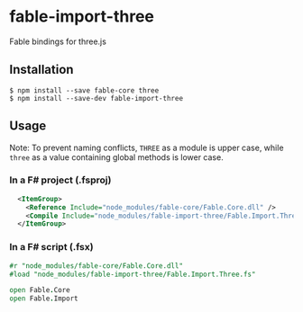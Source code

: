 # fable-import-three

Fable bindings for three.js

## Installation

```shell
$ npm install --save fable-core three
$ npm install --save-dev fable-import-three
```

## Usage

Note: To prevent naming conflicts, `THREE` as a module is upper case,
while `three` as a value containing global methods is lower case.

### In a F# project (.fsproj)

```xml
  <ItemGroup>
    <Reference Include="node_modules/fable-core/Fable.Core.dll" />
    <Compile Include="node_modules/fable-import-three/Fable.Import.Three.fs" />
  </ItemGroup>
```

### In a F# script (.fsx)

```fsharp
#r "node_modules/fable-core/Fable.Core.dll"
#load "node_modules/fable-import-three/Fable.Import.Three.fs"

open Fable.Core
open Fable.Import
```
